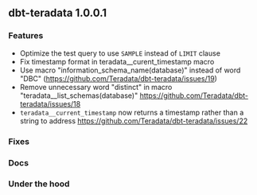 ## dbt-teradata 1.0.0.1

### Features
* Optimize the test query to use `SAMPLE` instead of `LIMIT` clause
* Fix timestamp format in teradata__curent_timestamp macro
* Use macro "information_schema_name(database)" instead of word "DBC" (https://github.com/Teradata/dbt-teradata/issues/19)
* Remove unnecessary word "distinct" in macro "teradata__list_schemas(database)" https://github.com/Teradata/dbt-teradata/issues/18
* `teradata__current_timestamp` now returns a timestamp rather than a string to address https://github.com/Teradata/dbt-teradata/issues/22

### Fixes

### Docs

### Under the hood
